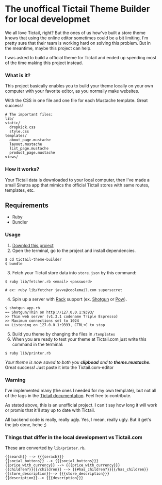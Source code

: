 # The unoffical Tictail Theme Builder for local developmet

We all love Tictail, right? But the ones of us how've built a store theme
knows that using the online editor sometimes could be a bit limiting. I'm
pretty sure that their team is working hard on solving this problem. But in
the meantime, maybe this project can help.

I was asked to build a official theme for Tictail and ended up spending most
of the time making this project instead.

### What is it?
This project basically enables you to build your theme locally on your own 
computer with your favorite editor, as you normally make websites.

With the CSS in one file and one file for each Mustache template. Great success!

```
# The important files:
lib/
static/
  dropkick.css
  style.css
templates/
  about_page.mustache
  layout.mustache
  list_page.mustache
  product_page.mustache
views/
```


### How it works?
Your Tictail data is downloaded to your local computer, then I've made a 
small Sinatra app that mimics the official Tictail stores with same routes,
templates, etc.

## Requirements 
* Ruby
* Bundler

### Usage

1. [Downlod this project](http://lol)
2. Open the terminal, go to the project and install dependencies.
  ```
  $ cd tictail-theme-builder
  $ bundle
  ```

3. Fetch your Tictail store data into `store.json` by this command:
  ```
  $ ruby lib/fetcher.rb <email> <password>
  
  # ex: ruby lib/fetcher javve@coolemail.com supersecret
  ```

4. Spin up a server with [Rack](http://rack.rubyforge.org/doc/) support (ex. [Shotgun](https://github.com/rtomayko/shotgun) or [Pow](http://pow.cx/)).
  ```
  $ shotgun app.rb
  == Shotgun/Thin on http://127.0.0.1:9393/
  >> Thin web server (v1.3.1 codename Triple Espresso)
  >> Maximum connections set to 1024
  >> Listening on 127.0.0.1:9393, CTRL+C to stop
  ```
5. Build you theme by changing the files in `/templates`
6. When you are ready to test your theme at Tictail.com just write this command in the terminal:
  
  ```
  $ ruby lib/printer.rb
  ```
  *Your theme is now saved to both you __clipboad__ and to __theme.mustache__*.  
  Great success! Just paste it into the Tictail.com-editor


### Warning
I've implemented many (the ones I needed for my own template), but not all of the tags in the [Tictail documentation](https://tictail.com/docs/templates).
Feel free to contribute.

As stated above, this is an unofficial project. I can't say how long it will work or promis that it'll stay
up to date with Tictail.

All backend code is really, really ugly. Yes, I mean, really ugly. But it get's the job done, hehe ;)

### Things that differ in the local development vs Tictail.com
These are converted by `lib/printer.rb`.
```
{{search}} --> {{{serach}}}
{{social_buttons}} --> {{{social_buttons}}}
{{price_with_currency}} --> {{{price_with_currency}}}
{{children?}}{{/children}} --> {{#has_children?}}{{/has_children}}
{{store_description}}--> {{{store_description}}}
{{description}}--> {{{description}}}
```
